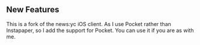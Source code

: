 ## New Features ##

This is a fork of the news:yc iOS client. As I use Pocket rather than Instapaper, so I add the support for Pocket. You can use it if you are as with me.



